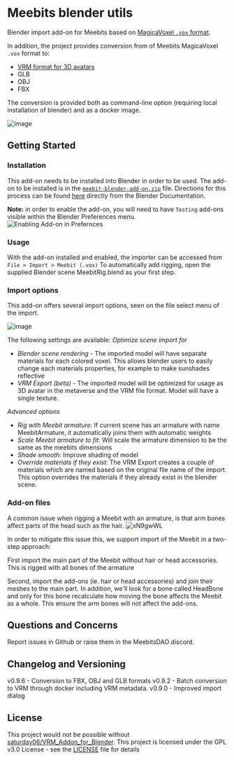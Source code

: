 # Meebits blender utils
Blender import add-on for Meebits based on [MagicaVoxel `.vox` format](https://github.com/ephtracy/voxel-model/blob/master/MagicaVoxel-file-format-vox.txt).

In addition, the project provides conversion from of Meebits MagicaVoxel `.vox` format to:
- [VRM format for 3D avatars](https://github.com/vrm-c/vrm-specification/tree/master/specification/VRMC_vrm-1.0_draft)
- GLB
- OBJ
- FBX
 
The conversion is provided both as command-line option (requiring local installation of blender) and as a docker image.

![image](https://user-images.githubusercontent.com/1133607/118240998-ea5fa780-b49b-11eb-8090-6e48640d2211.png)

## Getting Started

### Installation

This add-on needs to be installed into Blender in order to be used.
The add-on to be installed is in the [`meebit-blender-add-on.zip`](meebit-blender-add-on.zip) file.
Directions for this process can be found [here](https://docs.blender.org/manual/en/latest/editors/preferences/addons.html#rd-party-add-ons) directly from the Blender Documentation.

**Note:** in order to enable the add-on, you will need to have `Testing` add-ons visible within the Blender Preferences menu.
![Enabling Add-on in Prefernces](https://user-images.githubusercontent.com/1133607/118412639-6411b400-b69b-11eb-9e1a-042ba46d388c.png)

### Usage
With the add-on installed and enabled, the importer can be accessed from `File > Import > Meebit (.vox)`
To automatically add rigging, open the supplied Blender scene MeebitRig.blend as your first step.

### Import options
This add-on offers several import options, seen on the file select menu of the import.


![image](https://user-images.githubusercontent.com/1133607/119262939-4aadc200-bbdd-11eb-8ad7-f684d8dda422.png)

The following settings are available:
*Optimize scene import for*
- *Blender scene rendering* - The imported model will have separate materials for each colored voxel. This allows blender users to easily change each materials properties, for example to make sunshades reflective
- *VRM Export (beta)* - The imported model will be optimized for usage as 3D avatar in the metaverse and the VRM file format. Model will have a single texture.

*Advanced options* 
- *Rig with Meebit armature*: If current scene has an armature with name MeebitArmature, it automatically joins them with automatic weights
- *Scale Meebit armature to fit*: Will scale the armature dimension to be the same as the meebits dimensions
- *Shade smooth*: Improve shading of model
- *Override materials if they exist*: The VRM Export creates a couple of materials which are named based on the original file name of the import. This option overrides the materials if they already exist in the blender scene.

### Add-on files
A common issue when rigging a Meebit with an armature, is that arm bones affect parts of the head such as the hair. 
![xN9gwWL](https://user-images.githubusercontent.com/1133607/136090769-7378da65-2a86-4431-8246-9e2fff8ce7e4.gif)


In order to mitigate this issue this, we support import of the Meebit in a two-step approach: 

First import the main part of the Meebit without hair or head accessories. This is rigged with all bones of the armature

Second, import the add-ons (ie. hair or head accessories) and join their meshes to the main part. In addition, we'll look for a bone called HeadBone and only for this bone recalculate how moving the bone affects the Meebit as a whole. This ensure the arm bones will not affect the add-ons.

## Questions and Concerns
Report issues in Github or raise them in the MeebitsDAO discord.

## Changelog and Versioning
v0.9.6 - Conversion to FBX, OBJ and GLB formats
v0.9.2 - Batch conversion to VRM through docker including VRM metadata.
v0.9.0 - Improved import dialog

## License
This project would not be possible without [saturday06/VRM_Addon_for_Blender](https://github.com/saturday06/VRM_Addon_for_Blender/).
This project is licensed under the GPL v3.0 License - see the [LICENSE](LICENSE) file for details
